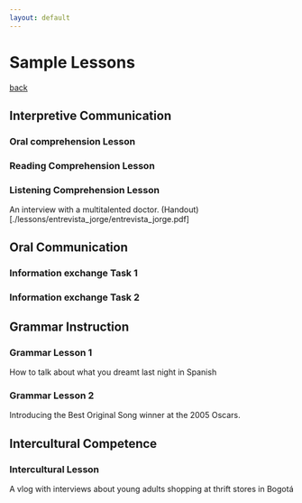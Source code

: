 ```yaml
---
layout: default
---
```

# Sample Lessons
[back](./)

## Interpretive Communication 
### Oral comprehension Lesson

### Reading Comprehension Lesson

### Listening Comprehension Lesson
An interview with a multitalented doctor.
(Handout)[./lessons/entrevista_jorge/entrevista_jorge.pdf]

## Oral Communication 
### Information exchange Task 1
### Information exchange Task 2

## Grammar Instruction
### Grammar Lesson 1
How to talk about what you dreamt last night in Spanish
### Grammar Lesson 2
Introducing the Best Original Song winner at the 2005 Oscars. 

## Intercultural Competence 
### Intercultural Lesson
A vlog with interviews about young adults shopping at thrift stores in Bogotá